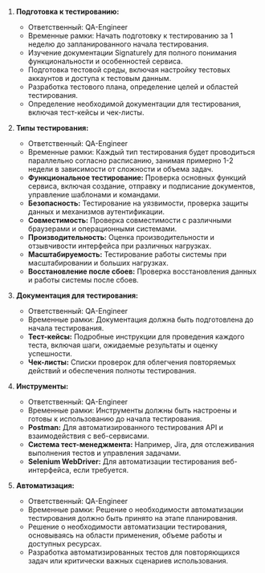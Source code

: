 
1. **Подготовка к тестированию:**
   - Ответственный: QA-Engineer
   - Временные рамки: Начать подготовку к тестированию за 1 неделю до запланированного начала тестирования.
   - Изучение документации Signaturely для полного понимания функциональности и особенностей сервиса.
   - Подготовка тестовой среды, включая настройку тестовых аккаунтов и доступа к тестовым данным.
   - Разработка тестового плана, определение целей и областей тестирования.
   - Определение необходимой документации для тестирования, включая тест-кейсы и чек-листы.

2. **Типы тестирования:**
   - Ответственный: QA-Engineer
   - Временные рамки: Каждый тип тестирования будет проводиться параллельно согласно расписанию, занимая примерно 1-2 недели в зависимости от сложности и объема задач.
   - **Функциональное тестирование:** Проверка основных функций сервиса, включая создание, отправку и подписание документов, управление шаблонами и командами.
   - **Безопасность:** Тестирование на уязвимости, проверка защиты данных и механизмов аутентификации.
   - **Совместимость:** Проверка совместимости с различными браузерами и операционными системами.
   - **Производительность:** Оценка производительности и отзывчивости интерфейса при различных нагрузках.
   - **Масштабируемость:** Тестирование работы системы при масштабировании и больших нагрузках.
   - **Восстановление после сбоев:** Проверка восстановления данных и работы системы после сбоев.

3. **Документация для тестирования:**
   - Ответственный: QA-Engineer
   - Временные рамки: Документация должна быть подготовлена до начала тестирования.
   - **Тест-кейсы:** Подробные инструкции для проведения каждого теста, включая шаги, ожидаемые результаты и оценку успешности.
   - **Чек-листы:** Списки проверок для облегчения повторяемых действий и обеспечения полноты тестирования.

4. **Инструменты:**
   - Ответственный: QA-Engineer
   - Временные рамки: Инструменты должны быть настроены и готовы к использованию до начала тестирования.
   - **Postman:** Для автоматизированного тестирования API и взаимодействия с веб-сервисами.
   - **Система тест-менеджмента:** Например, Jira, для отслеживания выполнения тестов и управления задачами.
   - **Selenium WebDriver:** Для автоматизации тестирования веб-интерфейса, если требуется.

5. **Автоматизация:**
   - Ответственный: QA-Engineer
   - Временные рамки: Решение о необходимости автоматизации тестирования должно быть принято на этапе планирования.
   - Решение о необходимости автоматизации тестирования, основываясь на области применения, объеме работы и доступных ресурсах.
   - Разработка автоматизированных тестов для повторяющихся задач или критически важных сценариев использования.
